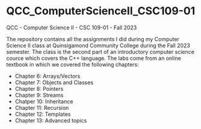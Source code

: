 # QCC_ComputerScienceII_CSC109-01
QCC - Computer Science II - CSC 109-01 - Fall 2023

The repository contains all the assignments I did during my Computer Science II class at Quinsigamond Community College during the Fall 2023 semester. The class is the second part of an introductory computer science cource which covers the C++ language. The labs come from an online textbook in which we covered the following chapters:
- Chapter 6: Arrays/Vectors
- Chapter 7: Objects and Classes
- Chapter 8: Pointers
- Chapter 9: Streams
- Chatper 10: Inheritance
- Chapter 11: Recursion
- Chapter 12: Templates
- Chapter 13: Advanced topics
